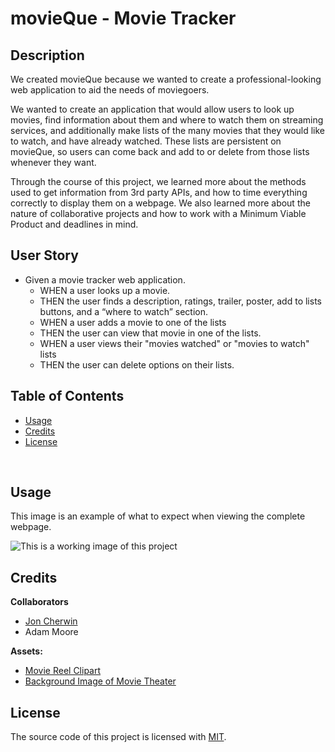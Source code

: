 # movieQue - Movie Tracker

## Description

We created movieQue because we wanted to create a professional-looking web application to aid the needs of moviegoers.

We wanted to create an application that would allow users to look up movies, find information about them and where to watch them on streaming services, and additionally make lists of the many movies that they would like to watch, and have already watched. These lists are persistent on movieQue, so users can come back and add to or delete from those lists whenever they want. 

Through the course of this project, we learned more about the methods used to get information from 3rd party APIs, and how to time everything correctly to display them on a webpage. We also learned more about the nature of collaborative projects and how to work with a Minimum Viable Product and deadlines in mind.

## User Story
 - Given a movie tracker web application. 
	- WHEN a user looks up a movie. 
	- THEN the user finds a description, ratings, trailer, poster, add to lists buttons, and a “where to watch” section.
	- WHEN a user adds a movie to one of the lists 
	- THEN the user can view that movie in one of the lists. 
	- WHEN a user views their "movies watched" or "movies to watch" lists 
	- THEN the user can delete options on their lists.

## Table of Contents

- [Usage](#usage)
- [Credits](#credits)
- [License](#license)

<br>

## Usage

<!-- Provide instructions and examples for use. Include screenshots as needed. -->

This image is an example of what to expect when viewing the complete webpage.

![This is a working image of this project](assets/images/demo-screenshot.gif)

## Credits

<!-- List your collaborators, if any, with links to their GitHub profiles. -->

**Collaborators**
- [Jon Cherwin](https://github.com/jcherwin)
- Adam Moore

<!-- If you used any third-party assets that require attribution, list the creators with links to their primary web presence in this section. -->

**Assets:**
- [Movie Reel Clipart](https://pixabay.com/vectors/film-film-reel-video-cinema-161204/)
- [Background Image of Movie Theater](https://www.pexels.com/photo/time-lapse-photography-of-car-lights-in-front-of-cinema-436413/)

<!-- If you followed tutorials, include links to those here as well. -->

<!-- **Tutorials:** -->


## License

The source code of this project is licensed with [MIT](LICENSE).
